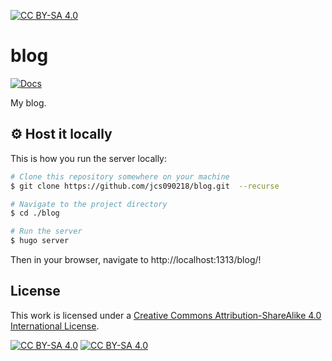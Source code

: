 [![CC BY-SA 4.0][cc-by-sa-shield]][cc-by-sa]

# blog

[![Docs](https://github.com/jcs090218/blog/actions/workflows/docs.yml/badge.svg)](https://github.com/jcs090218/blog/actions/workflows/docs.yml)

My blog.

## ⚙ Host it locally

This is how you run the server locally:

```sh
# Clone this repository somewhere on your machine
$ git clone https://github.com/jcs090218/blog.git  --recurse

# Navigate to the project directory
$ cd ./blog

# Run the server
$ hugo server
```

Then in your browser, navigate to http://localhost:1313/blog/!

## License

This work is licensed under a
[Creative Commons Attribution-ShareAlike 4.0 International License][cc-by-sa].

[![CC BY-SA 4.0][cc-by-sa-image]][cc-by-sa]
[![CC BY-SA 4.0][cc-by-sa-image-compact]][cc-by-sa]

[cc-by-sa]: http://creativecommons.org/licenses/by-sa/4.0/
[cc-by-sa-image]: https://licensebuttons.net/l/by-sa/4.0/88x31.png
[cc-by-sa-image-compact]: https://i.creativecommons.org/l/by-sa/4.0/80x15.png
[cc-by-sa-shield]: https://img.shields.io/badge/License-CC%20BY--SA%204.0-lightgrey.svg
